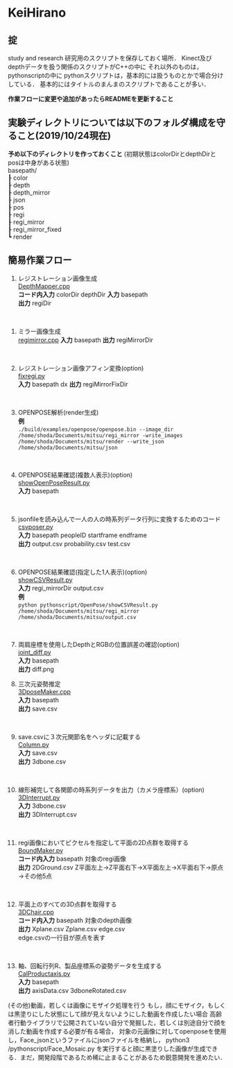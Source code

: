 # KeiHirano

## 掟
study and research
研究用のスクリプトを保存しておく場所．
Kinect及びdepthデータを扱う関係のスクリプトがC++の中に
それ以外のものは，pythonscriptの中に
pythonスクリプトは，基本的には扱うものとかで場合分けしている．
基本的にはタイトルのまんまのスクリプトであることが多い．

__作業フローに変更や追加があったらREADMEを更新すること__

## 実験ディレクトリについては以下のフォルダ構成を守ること(2019/10/24現在)
__予め以下のディレクトリを作っておくこと__
(初期状態はcolorDirとdepthDirとposは中身がある状態)  
basepath/  
┠  color  
┠  depth  
┠  depth_mirror  
┠  json  
┠  pos  
┠  regi  
┠  regi_mirror  
┠  regi_mirror_fixed  
┗  render

## 簡易作業フロー 
 
1. レジストレーション画像生成  
[DepthMapper.cpp](C++script/DepthMapper.cpp)    
__コード内入力__ colorDir depthDir
__入力__ basepath  
__出力__ regiDir 
<br>

1. ミラー画像生成  
[regimirror.cpp](regimirror) 
__入力__ basepath
__出力__ regiMirrorDir 
<br>

2. レジストレーション画像アフィン変換(option)  
[fixregi.py](pythonscript/ImageTool/fixregi.py)  
__入力__ basepath dx
__出力__ regiMirrorFixDir  
<br>

3. OPENPOSE解析(render生成)   
__例__  
`./build/examples/openpose/openpose.bin --image_dir /home/shoda/Documents/mitsu/regi_mirror -write_images /home/shoda/Documents/mitsu/render --write_json /home/shoda/Documents/mitsu/json`
<br>

4. OPENPOSE結果確認(複数人表示)(option)  
[showOpenPoseResult.py](pythonscript/OpenPose/showOpenPoseResult.py)  
__入力__ basepath  
<br>

5. jsonfileを読み込んで一人の人の時系列データ行列に変換するためのコード  
[csvposer.py](pythonscript/csvpose/csvposer.py)  
__入力__ basepath peopleID startframe endframe  
__出力__ output.csv probability.csv test.csv
<br>

6. OPENPOSE結果確認(指定した1人表示)(option)  
[showCSVResult.py](pythonscript/OpenPose/showCSVResult.py)  
__入力__ regi_mirrorDir output.csv  
__例__   
`python pythonscript/OpenPose/showCSVResult.py /home/shoda/Documents/mitsu/regi_mirror /home/shoda/Documents/mitsu/output.csv`
<br>

7. 両肩座標を使用したDepthとRGBの位置誤差の確認(option)   
[joint_diff.py](pythonscript/ImageTool/joint_diff.py)  
__入力__ basepath  
__出力__ diff.png

8. 三次元姿勢推定  
[3DposeMaker.cpp](C++script/3DPoseMaker.cpp)  
__入力__ basepath  
__出力__ save.csv   
<br>

9. save.csvに３次元関節名をヘッダに記載する  
[Column.py](pythonscript/Liner/Column.py)  
__入力__ save.csv   
__出力__ 3dbone.csv  
<br>

10. 線形補完して各関節の時系列データを出力（カメラ座標系）(option)  
[3DInterrupt.py](pythonscript/Liner/3DInterrupt.py)  
__入力__ 3dbone.csv  
__出力__ 3DInterrupt.csv  
<br>

11. regi画像においてピクセルを指定して平面の2D点群を取得する  
[BoundMaker.py](C++script/BoundMaker.cpp)  
__コード内入力__ basepath 対象のregi画像  
__出力__ 2DGround.csv
Z平面左上→Z平面右下→X平面左上→X平面右下→原点→その他5点  
<br>

12. 平面上のすべての3D点群を取得する  
[3DChair.cpp](C++script/3DChair.cpp)  
__コード内入力__ basepath 対象のdepth画像  
__出力__ Xplane.csv Zplane.csv edge.csv  
edge.csvの一行目が原点を表す  
<br>

13. 軸、回転行列R、製品座標系の姿勢データを生成する  
[CalProductaxis.py](pythonscript/GroundCal/CalProductaxis.py)  
__入力__ basepath  
__出力__ axisData.csv 3dboneRotated.csv 

(その他)動画，若しくは画像にモザイク処理を行う
もし，顔にモザイク，もしくは黒塗りにした状態にして顔が見えないようにした動画を作成したい場合
高齢者行動ライブラリで公開されていない自分で発掘した，若しくは別途自分で顔を消した動画を作成する必要が有る場合，
対象の元画像に対してopenposeを使用し，Face_jsonというファイルにjsonファイルを格納し，
python3 /pythonscript/Face_Mosaic.py 
を実行すると顔に黒塗りした画像が生成できる．まだ，開発段階であるため稀に止まることがあるため鋭意開発を進めたい．
